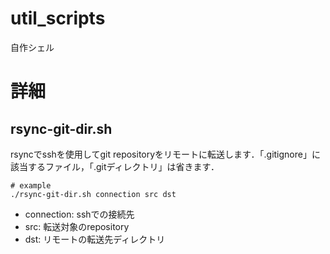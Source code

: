 # util_scripts
自作シェル

# 詳細

## rsync-git-dir.sh  
rsyncでsshを使用してgit repositoryをリモートに転送します．「.gitignore」に該当するファイル，「.gitディレクトリ」は省きます．
~~~:bash
# example
./rsync-git-dir.sh connection src dst
~~~
  - connection: sshでの接続先
  - src: 転送対象のrepository
  - dst: リモートの転送先ディレクトリ
